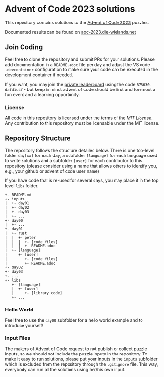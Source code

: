 # Advent of Code 2023 solutions

This repository contains solutions to the [Advent of Code 2023](https://adventofcode.com/2023/) puzzles.

Documented results can be found on [aoc-2023.die-wielands.net](https://aoc-2023.die-wielands.net/)

## Join Coding

Feel free to clone the repository and submit PRs for your solutions. Please add documentation in a `README.adoc` file per day and adjust the VS code `.devcontainer` configuration to make sure your code can be executed in the development container if needed.

If you want, you may join the [private leaderboard](https://adventofcode.com/2023/leaderboard/private/view/878630) using the code `878630-dafd1c4f` - but keep in mind: advent of code should be first and foremost a fun event and a learning opportunity.

### License

All code in this repository is licensed under the terms of the *MIT License*. Any contribution to this repository must be licensable under the MIT license.

## Repository Structure

The repository follows the structure detailed below. There is one top-level folder `day[xx]` for each day, a subfolder `[language]` for each language used to write solutions and a subfolder `[user]` for each contributor to this repository (please consider using a name that allows others to identify you, e.g., your github or advent of code user name)

If you have code that is re-used for several days, you may place it in the top level `libs` folder.

```
+- README.md
+- inputs
|  +- day01
|  +- day02
|  +- day03
|  +- ...
+- day00
|  +- ...
+- day01
|  +- rust
|  |  +- peter
|  |  |  +- [code files]
|  |  |  +- README.adoc
|  +- [language]
|     +- [user]
|        +- [code files]
|        +- README.adoc
+- day02
+- day03
+- ...
+- libs
   +- [language]
   |  +- [user]
   |     +- [library code]
   +- ...
```
### Hello World

Feel free to use the `day00` subfolder for a hello world example and to introduce yourself!

### Input Files

The makers of Advent of Code request to not publish or collect puzzle inputs, so we should not include the puzzle inputs in the repository. To make it easy to run solutions, please put your inputs in the `inputs` subfolder which is excluded from the repository through the `.gitignore` file. This way, everybody can run all the solutions using her/his own input.

